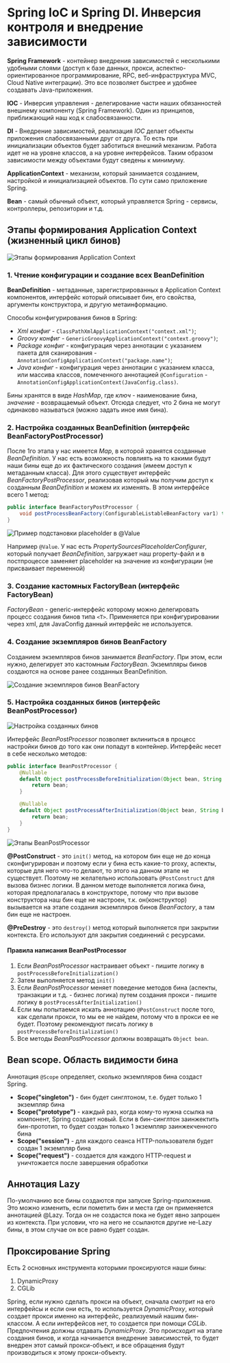 # Spring IoC и Spring DI. Инверсия контроля и внедрение зависимости
**Spring Framework** - контейнер внедрения зависимостей с несколькими удобными слоями (доступ к базе данных, прокси, аспектно-ориентированное программирование, RPC, веб-инфраструктура MVC, Cloud Native интеграции). Это все позволяет быстрее и удобнее создавать Java-приложения.

**IOC** - Инверсия управления - делегирование  части наших обязанностей внешнему компоненту (Spring Framework). Один из принципов, приближающий наш код к слабосвязанности.

**DI** - Внедрение зависимостей, реализация _IOC_ делает объекты приложения слабосвязанными друг от друга. То есть при инициализации объектов будет заботиться внешний механизм. Работа идет не на уровне классов, а на уровне интерфейсов. Таким образом зависимости между объектами будут сведены к минимуму.

**ApplicationContext** - механизм, который занимается созданием, настройкой и инициализацией объектов. По сути само приложение Spring.

**Bean** - самый обычный объект, который управляется Spring - сервисы, контроллеры, репозитории и т.д.

## Этапы формирования Application Context (жизненный цикл бинов)

![Этапы формирования Application Context](assets/img.png)

### 1. Чтение конфигурации и создание всех BeanDefinition
**BeanDefinition** - метаданные, зарегистрированных в Application Context компонентов, интерфейс который описывает бин, его свойства, аргументы конструктора, и другую метаинформацию.

Способы конфигурирования бинов в Spring:

- _Xml конфиг_ - `ClassPathXmlApplicationContext("context.xml")`;
- _Groovy конфиг_ - `GenericGroovyApplicationContext("context.groovy")`;
- _Package конфиг_ - конфигурация через аннотации с указанием пакета для сканирования - `AnnotationConfigApplicationContext("package.name")`;
- _Java конфиг_ - конфигурация через аннотации с указанием класса, или массива классов, помеченного аннотацией `@Configuration` - `AnnotationConfigApplicationContext(JavaConfig.class)`.

Бины хранятся в виде _HashMap_, где _ключ_ - наименование бина, _значение_ - возвращаемый объект. Отсюда следует, что 2 бина не могут одинаково называться (можно задать иное имя бина).

### 2. Настройка созданных BeanDefinition (интерфейс BeanFactoryPostProcessor)
После 1го этапа у нас имеется _Map_, в которой хранятся созданные _BeanDefinition_. У нас есть возможность повлиять на то какими будут наши бины еще до их фактического создания (имеем доступ к метаданным класса). Для этого существует интерфейс _BeanFactoryPostProcessor_, реализовав который мы получим доступ к созданным _BeanDefinition_ и можем их изменять. В этом интерфейсе всего 1 метод:
```java
public interface BeanFactoryPostProcessor {
    void postProcessBeanFactory(ConfigurableListableBeanFactory var1) throws BeansException;
}
```

![Пример подстановки placeholder в @Value](assets/img1.png)

Например `@Value`. У нас есть _PropertySourcesPlaceholderConfigurer_, который получает _BeanDefinition_, загружает наш property-файл и в постпроцессе заменяет placeholder на значение из конфигурации (не присваивает переменной)

### 3. Создание кастомных FactoryBean (интерфейс FactoryBean<T>)
_FactoryBean_ - generic-интерфейс которому можно делегировать процесс создания бинов типа `<T>`. Применяется при конфигурировании через xml, для JavaConfig данный интерфейс не используется.

### 4. Создание экземпляров бинов BeanFactory
Созданием экземпляров бинов занимается _BeanFactory_. При этом, если нужно, делегирует это кастомным _FactoryBean_. Экземпляры бинов создаются на основе ранее созданных BeanDefinition.

![Создание экземпляров бинов BeanFactory](assets/img2.png)

### 5. Настройка созданных бинов (интерфейс BeanPostProcessor)
![Настройка созданных бинов](assets/img3.png)

Интерфейс _BeanPostProcessor_ позволяет вклиниться в процесс настройки бинов до того как они попадут в контейнер. Интерфейс несет в себе несколько методов:
```java
public interface BeanPostProcessor {
    @Nullable
    default Object postProcessBeforeInitialization(Object bean, String beanName) throws BeansException {
        return bean;
    }

    @Nullable
    default Object postProcessAfterInitialization(Object bean, String beanName) throws BeansException {
        return bean;
    }
}
```
![Этапы BeanPostProcessor](assets/img4.png)

**@PostConstruct** - это `init()` метод, на котором бин еще не до конца сконфигурирован и поэтому если у бина есть какие-то proxy, аспекты, которые для него что-то делают, то этого на данном этапе не существует. Поэтому не желательно использовать `@PostConstruct` для вызова бизнес логики. В данном методе выполняется логика бина, которая предполагалась в конструкторе, потому что при вызове конструктора наш бин еще не настроен, т.к. он(конструктор) вызывается на этапе создания экземпляров бинов _BeanFactory_, а там бин еще не настроен.

**@PreDestroy** - это `destroy()` метод который выполняется при закрытии контекста. Его используют для закрытия соединений с ресурсами.

#### Правила написания BeanPostProcessor
1. Если _BeanPostProcessor_ настраивает объект - пишите логику в `postProcessBeforeInitialization()`
2. Затем выполняется метод `init()`
3. Если _BeanPostProcessor_ меняет поведение методов бина (аспекты, транзакции и т.д. - бизнес логика) путем создания прокси - пишите логику в `postProcessAfterInitialization()`
4. Если мы попытаемся искать аннотацию `@PostConstruct` после того, как сделали прокси, то мы ее не найдем, потому что в прокси ее не будет. Поэтому рекомендуют писать логику в `postProcessBeforeInitialization()`
5. Все методы _BeanPostProcessor_ должны возвращать `Object bean`.

## Bean scope. Область видимости бина
Аннотация `@Scope` определяет, сколько экземпляров бина создаст Spring.
- **Scope("singleton")** - бин будет синглтоном, т.е. будет только 1 экземпляр бина
- **Scope("prototype")** - каждый раз, когда кому-то нужна ссылка на компонент, Spring создает новый. Если в бин-синглтон заинжектить бин-прототип, то будет создан только 1 экземпляр заинжекченного бина 
- **Scope("session")** - для каждого сеанса HTTP-пользователя будет создан 1 экземпляр бина 
- **Scope("request")** - создается для каждого HTTP-request и уничтожается после завершения обработки

## Аннотация Lazy
По-умолчанию все бины создаются при запуске Spring-приложения. Это можно изменить, если пометить бин и места где он применяется аннотацией @Lazy. Тогда он не создастся пока не будет явно запрошен из контекста. При условии, что на него не ссылаются другие не-Lazy бины, в этом случае он все равно будет создан.

## Проксирование Spring
Есть 2 основных инструмента которыми проксируются наши бины:
1. DynamicProxy
2. CGLib

Spring, если нужно сделать прокси на объект, сначала смотрит на его интерфейсы и если они есть, то используется _DynamicProxy_, который создает прокси именно на интерфейс, реализуемый нашим бин-классом. А если интерфейсов нет, то создается при помощи _CGLib_. Предпочтения должны отдавать _DynamicProxy_. Это происходит на этапе создания бинов, и когда начинается внедрение зависимостей, то будет внедрен этот самый прокси-объект, и все обращения будут производиться к этому прокси-объекту.
